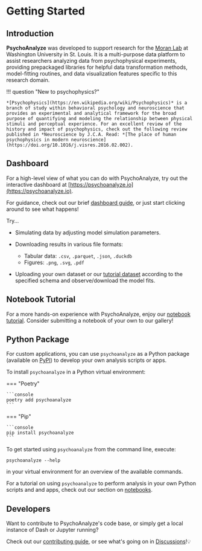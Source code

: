 # Getting Started

## Introduction

**PsychoAnalyze** was developed to support research for the [Moran Lab](https://moranlab.wustl.edu/) at Washington University in St. Louis. It is a multi-purpose data platform to assist researchers analyzing data from psychophysical experiments, providing prepackaged libraries for helpful data transformation methods, model-fitting routines, and data visualization features specific to this research domain.

!!! question "New to psychophysics?"

    *[Psychophysics](https://en.wikipedia.org/wiki/Psychophysics)* is a branch of study within behavioral psychology and neuroscience that provides an experimental and analytical framework for the broad purpose of quantifying and modeling the relationship between physical stimuli and perceptual experience. For an excellent review of the history and impact of psychophysics, check out the following review published in *Neuroscience by J.C.A. Read: *[The place of human psychophysics in modern neuroscience](https://doi.org/10.1016/j.visres.2016.02.002).

## Dashboard

For a high-level view of what you can do with PsychoAnalyze, try out the interactive dashboard at [https://psychoanalyze.io](https://psychoanalyze.io).

For guidance, check out our brief [dashboard guide](dashboard.md), or just start clicking around to see what happens!

Try...

- Simulating data by adjusting model simulation parameters.
- Downloading results in various file formats:
    - Tabular data: `.csv`, `.parquet`, `.json`, `.duckdb`
    - Figures: `.png`, `.svg`, `.pdf`

- Uploading your own dataset or our [tutorial dataset](/notebooks/tutorial_trials.csv) according to the specified schema and observe/download the model fits.

## Notebook Tutorial
For a more hands-on experience with PsychoAnalyze, enjoy our [notebook tutorial](notebooks/tutorial.ipynb). Consider submitting a notebook of your own to our gallery!

## Python Package

For custom applications, you can use `psychoanalyze` as a Python package (available on [PyPI](https://pypi.org/project/psychoanalyze/)) to develop your own analysis scripts or apps.

To install `psychoanalyze` in a Python virtual environment:

=== "Poetry"

    ```console
    poetry add psychoanalyze
    ```

=== "Pip"

    ```console
    pip install psychoanalyze
    ```

To get started using `psychoanalyze` from the command line, execute:

```console
psychoanalyze --help
```

in your virtual environment for an overview of the available commands.

For a tutorial on using `psychoanalyze` to perform analysis in your own Python scripts and and apps, check out our section on [notebooks](notebooks).

## Developers

Want to contribute to PsychoAnalyze's code base, or simply get a local instance of Dash or Jupyter running?

Check out our [contributing guide](CONTRIBUTING.md), or see what's going on in [Discussions](https://github.com/)!💡
